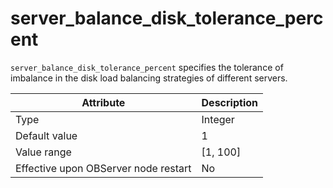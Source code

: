 # server_balance_disk_tolerance_percent

`server_balance_disk_tolerance_percent` specifies the tolerance of imbalance in the disk load balancing strategies of different servers.

| **Attribute** | **Description** |
|------------------|------------|
| Type | Integer |
| Default value | 1 |
| Value range | \[1, 100\] |
| Effective upon OBServer node restart | No |
